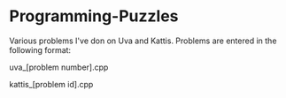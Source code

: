 # Programming-Puzzles

Various problems I've don on Uva and Kattis. Problems are entered in the following format:

uva_[problem number].cpp

kattis_[problem id].cpp
